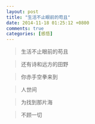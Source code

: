 ```yaml
---
layout: post
title: "生活不止眼前的苟且"
date: 2014-11-18 01:25:12 +0800
comments: true
categories: [感悟]
---
```


> 生活不止眼前的苟且

> 还有诗和远方的田野

> 你赤手空拳来到

> 人世间

> 为找到那片海

> 不顾一切